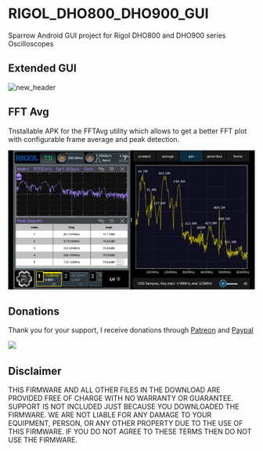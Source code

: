 # RIGOL_DHO800_DHO900_GUI
Sparrow Android GUI project for Rigol DHO800 and DHO900 series Oscilloscopes

## Extended GUI
![new_header](https://github.com/mriscoc/RIGOL_DHO800_DHO900_GUI/assets/2745567/ea27fbf6-074f-4dd4-b22d-3fb7f6a9bee2)


## FFT Avg
Tnstallable APK for the FFTAvg utility which allows to get a better FFT plot with configurable frame average and peak detection.

![](https://github.com/mriscoc/RIGOL_DHO800_DHO900_GUI/blob/master/img/fftavg.gif?raw=true)


## Donations
Thank you for your support, I receive donations through [Patreon](https://www.patreon.com/mriscoc) and [Paypal](https://www.paypal.com/donate/?business=85SPAAR6UZEE8)   

[<img src="https://www.paypalobjects.com/en_US/i/btn/btn_donateCC_LG.gif">](https://www.paypal.com/donate?business=85SPAAR6UZEE8&currency_code=USD)   

## Disclaimer  

THIS FIRMWARE AND ALL OTHER FILES IN THE DOWNLOAD ARE PROVIDED FREE OF CHARGE WITH NO WARRANTY OR GUARANTEE. SUPPORT IS NOT INCLUDED JUST BECAUSE YOU DOWNLOADED THE FIRMWARE. WE ARE NOT LIABLE FOR ANY DAMAGE TO YOUR EQUIPMENT, PERSON, OR ANY OTHER PROPERTY DUE TO THE USE OF THIS FIRMWARE. IF YOU DO NOT AGREE TO THESE TERMS THEN DO NOT USE THE FIRMWARE.
